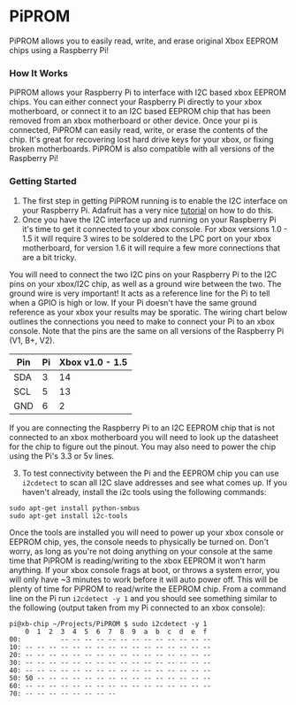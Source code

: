 # PiPROM
PiPROM allows you to easily read, write, and erase original Xbox EEPROM chips using a Raspberry Pi!

### How It Works
PiPROM allows your Raspberry Pi to interface with I2C based xbox EEPROM chips. You can either connect your Raspberry Pi directly to your xbox motherboard, or connect it to an I2C based EEPROM chip that has been removed from an xbox motherboard or other device. Once your pi is connected, PiPROM can easily read, write, or erase the contents of the chip. It's great for recovering lost hard drive keys for your xbox, or fixing broken motherboards. PiPROM is also compatible with all versions of the Raspberry Pi!

### Getting Started
1. The first step in getting PiPROM running is to enable the I2C interface on your Raspberry Pi. Adafruit has a very nice [tutorial](https://learn.adafruit.com/adafruits-raspberry-pi-lesson-4-gpio-setup/configuring-i2c) on how to do this.
2. Once you have the I2C interface up and running on your Raspberry Pi it's time to get it connected to your xbox console. For xbox versions 1.0 - 1.5 it will require 3 wires to be soldered to the LPC port on your xbox motherboard, for version 1.6 it will require a few more connections that are a bit tricky. 

 You will need to connect the two I2C pins on your Raspberry Pi to the I2C pins on your xbox/I2C chip, as well as a ground wire between the two. The ground wire is very important! It acts as a reference line for the Pi to tell when a GPIO is high or low. If your Pi doesn't have the same ground reference as your xbox your results may be sporatic. The wiring chart below outlines the connections you need to make to connect your Pi to an xbox console. Note that the pins are the same on all versions of the Raspberry Pi (V1, B+, V2).

 Pin | Pi | Xbox v1.0 - 1.5
--- | --- | --- 
SDA | 3 | 14
SCL | 5 | 13
GND | 6 | 2

 If you are connecting the Raspberry Pi to an I2C EEPROM chip that is not connected to an xbox motherboard you will need to look up the datasheet for the chip to figure out the pinout. You may also need to power the chip using the Pi's 3.3 or 5v lines.

3. To test connectivity between the Pi and the EEPROM chip you can use `i2cdetect` to scan all I2C slave addresses and see what comes up. If you haven't already, install the i2c tools using the following commands:
 ```
 sudo apt-get install python-smbus
 sudo apt-get install i2c-tools
 ```
 Once the tools are installed you will need to power up your xbox console or EEPROM chip, yes, the console needs to physically be turned on. Don't worry, as long as you're not doing anything on your console at the same time that PiPROM is reading/writing to the xbox EEPROM it won't harm anything. If your xbox console frags at boot, or throws a system error, you will only have ~3 minutes to work before it will auto power off. This will be plenty of time for PiPROM to read/write the EEPROM chip.
 From a command line on the Pi run `i2cdetect -y 1` and you should see something similar to the following (output taken from my Pi connected to an xbox console):
 ```
pi@xb-chip ~/Projects/PiPROM $ sudo i2cdetect -y 1
     0  1  2  3  4  5  6  7  8  9  a  b  c  d  e  f
00:          -- -- -- -- -- -- -- -- -- -- -- -- --
10: -- -- -- -- -- -- -- -- -- -- -- -- -- -- -- --
20: -- -- -- -- -- -- -- -- -- -- -- -- -- -- -- --
30: -- -- -- -- -- -- -- -- -- -- -- -- -- -- -- --
40: -- -- -- -- -- -- -- -- -- -- -- -- -- -- -- --
50: 50 -- -- -- -- -- -- -- -- -- -- -- -- -- -- --
60: -- -- -- -- -- -- -- -- -- -- -- -- -- -- -- --
70: -- -- -- -- -- -- -- --
```
